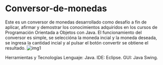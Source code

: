 # Conversor-de-monedas
Este es un conversor de monedas desarrollado como desafío a fin de aplicar, afirmar y demostrar los conocimientos adquiridos en los cursos de Programación Orientada a Objetos con Java. El funcionamiento del conversor es simple, se seleccióna la moneda incial y la moneda deseada, se ingresa la cantidad incial y al pulsar el botón convertir se obtiene el resultado.
![img1](https://user-images.githubusercontent.com/88990949/234660704-5d7a55b2-d7e5-4745-8b48-25b67b05d23c.jpeg)


Herramientas y Tecnologías
Lenguaje: Java.
IDE: Eclipse.
GUI: Java Swing.
